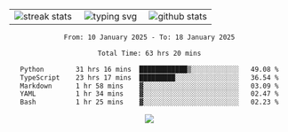<div align="center">
  <table style="border: none;" border="0" cellspacing="0" cellpadding="0">
    <tr>
      <td align="center" width="33%">
        <img src="https://github-readme-streak-stats.herokuapp.com/?user=kurtismassey&theme=tokyonight&hide_border=true" alt="streak stats" />
      </td>
      <td align="center" width="33%">
        <img src="https://readme-typing-svg.herokuapp.com/?font=Fira+Code&weight=600&size=15&duration=4000&pause=1000&color=00FF00&center=true&vCenter=true&random=false&width=150&lines=Hey%2C+I%27m+Kurtis!" alt="typing svg" />
      </td>
      <td align="center" width="33%">
        <img src="https://github-readme-stats.vercel.app/api?username=kurtismassey&show_icons=true&theme=tokyonight&hide_title=true" alt="github stats" />
      </td>
    </tr>
  </table>
</div>
<div align="center">

<!--START_SECTION:waka-->

```txt
From: 10 January 2025 - To: 18 January 2025

Total Time: 63 hrs 20 mins

Python        31 hrs 16 mins  ████████████▒░░░░░░░░░░░░   49.08 %
TypeScript    23 hrs 17 mins  █████████░░░░░░░░░░░░░░░░   36.54 %
Markdown      1 hr 58 mins    ▓░░░░░░░░░░░░░░░░░░░░░░░░   03.09 %
YAML          1 hr 34 mins    ▓░░░░░░░░░░░░░░░░░░░░░░░░   02.47 %
Bash          1 hr 25 mins    ▓░░░░░░░░░░░░░░░░░░░░░░░░   02.23 %
```

<!--END_SECTION:waka-->

  <img src="https://github-readme-activity-graph.vercel.app/graph?username=kurtismassey&theme=tokyo-night&hide_border=true&custom_title=Contribution%20Graph" />

</div>
